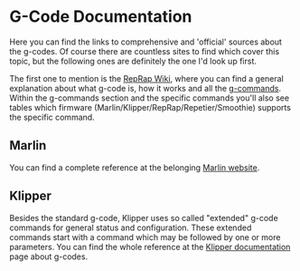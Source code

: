 # G-Code Documentation

Here you can find the links to comprehensive and 'official' sources about the g-codes. Of course there are countless sites to find which cover this topic, but the following ones are definitely the one I'd look up first.    
   
The first one to mention is the [RepRap Wiki](https://reprap.org/wiki/G-code), where you can find a general explanation about what g-code is, how it works and all the [g-commands](https://reprap.org/wiki/G-code#G-commands). Within the g-commands section and the specific commands you'll also see tables which firmware (Marlin/Klipper/RepRap/Repetier/Smoothie) supports the specific command. 
   
## Marlin 
You can find a complete reference at the belonging [Marlin website](https://marlinfw.org/meta/gcode/).  
  
## Klipper 
Besides the standard g-code, Klipper uses so called "extended" g-code commands for general status and configuration. These extended commands start with a command which may be followed by one or more parameters. You can find the whole reference at the [Klipper documentation](https://www.klipper3d.org/G-Codes.html) page about g-codes.  

